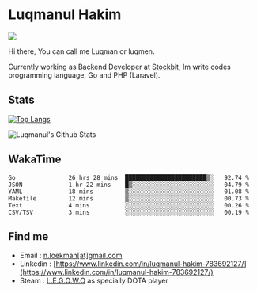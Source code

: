
# Luqmanul Hakim

![](https://komarev.com/ghpvc/?username=luqman-v1)

Hi there, You can call me Luqman or luqmen.

Currently working as Backend Developer at [Stockbit](https://stockbit.com/), Im write codes programming language, Go and PHP (Laravel).
## Stats

[![Top Langs](https://github-readme-stats.vercel.app/api/top-langs/?username=luqman-v1&layout=compact)](https://github.com/anuraghazra/github-readme-stats)

![Luqmanul's Github Stats](https://github-readme-stats.vercel.app/api?username=luqman-v1&show_icons=true)


## WakaTime 

<!--START_SECTION:waka-->

```text
Go               26 hrs 28 mins  ███████████████████████▒░   92.74 %
JSON             1 hr 22 mins    █▒░░░░░░░░░░░░░░░░░░░░░░░   04.79 %
YAML             18 mins         ▒░░░░░░░░░░░░░░░░░░░░░░░░   01.08 %
Makefile         12 mins         ▒░░░░░░░░░░░░░░░░░░░░░░░░   00.73 %
Text             4 mins          ░░░░░░░░░░░░░░░░░░░░░░░░░   00.26 %
CSV/TSV          3 mins          ░░░░░░░░░░░░░░░░░░░░░░░░░   00.19 %
```

<!--END_SECTION:waka-->


## Find me 

- Email : [n.loekman[at]gmail.com](mailto:n.loekman@gmail.com)
- Linkedin : [https://www.linkedin.com/in/luqmanul-hakim-783692127/](https://www.linkedin.com/in/luqmanul-hakim-783692127/)
- Steam : [L.E.G.O.W.O](https://steamcommunity.com/id/fuukmans) as specially DOTA player


